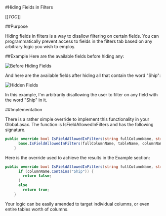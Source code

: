#Hiding Fields in Filters

[[_TOC_]]

##Purpose

Hiding fields in filters is a way to disallow filtering on certain fields. You can programmatically prevent access to fields in the filters tab based on any arbitrary logic you wish to employ. 

##Example
Here are the available fields before hiding any:

![Before Hiding Fields](http://wiki.izenda.us/Guides/Developer-Links-and-Guides/not-hidden.png)

And here are the available fields after hiding all that contain the word "Ship":

![Hidden Fields](http://wiki.izenda.us/Guides/Developer-Links-and-Guides/hidingfilters.png)

In this example, I'm arbitrarily disallowing the user to filter on any field with the word "Ship" in it. 

##Implementation

There is a rather simple override to implement this functionality in your Global.asax. The function is IsFieldAllowedInFilters and has the following signature. 

```csharp
public override bool IsFieldAllowedInFilters(string fullColumnName, string tableName, string columnName) {
      base.IsFieldAllowedInFilters(fullColumnName, tableName, columnName);
    }
```

Here is the override used to achieve the results in the Example section: 

```csharp
public override bool IsFieldAllowedInFilters(string fullColumnName, string tableName, string columnName) {
      if (columnName.Contains("Ship")) {
        return false;
      }
      else
        return true;        
    }
```

Your logic can be easily amended to target individual columns, or even entire tables worth of columns. 